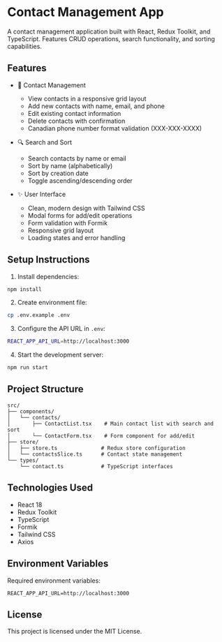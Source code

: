 # Contact Management App

A contact management application built with React, Redux Toolkit, and TypeScript. Features CRUD operations, search functionality, and sorting capabilities.

## Features

- 📝 Contact Management
  - View contacts in a responsive grid layout
  - Add new contacts with name, email, and phone
  - Edit existing contact information
  - Delete contacts with confirmation
  - Canadian phone number format validation (XXX-XXX-XXXX)

- 🔍 Search and Sort
  - Search contacts by name or email
  - Sort by name (alphabetically)
  - Sort by creation date
  - Toggle ascending/descending order

- ✨ User Interface
  - Clean, modern design with Tailwind CSS
  - Modal forms for add/edit operations
  - Form validation with Formik
  - Responsive grid layout
  - Loading states and error handling

## Setup Instructions

1. Install dependencies:

```bash
npm install
```


2. Create environment file:

```bash
cp .env.example .env
```

3. Configure the API URL in `.env`:

```bash
REACT_APP_API_URL=http://localhost:3000
```

4. Start the development server:

```bash
npm run start
```

## Project Structure

```
src/
├── components/
│   └── contacts/
│       ├── ContactList.tsx    # Main contact list with search and sort
│       └── ContactForm.tsx    # Form component for add/edit
├── store/
│   ├── store.ts              # Redux store configuration
│   └── contactsSlice.ts      # Contact state management
└── types/
    └── contact.ts            # TypeScript interfaces
```

## Technologies Used

- React 18
- Redux Toolkit
- TypeScript
- Formik
- Tailwind CSS
- Axios

## Environment Variables

Required environment variables:
```
REACT_APP_API_URL=http://localhost:3000
```

## License

This project is licensed under the MIT License.

